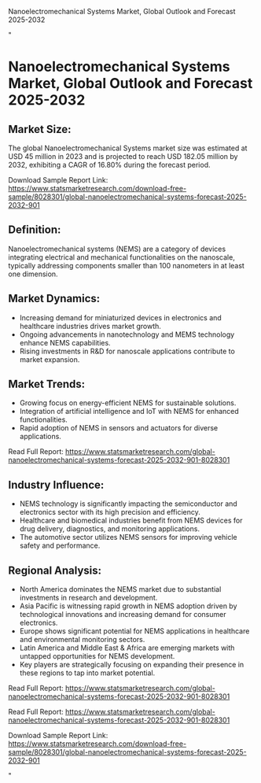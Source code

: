 Nanoelectromechanical Systems Market, Global Outlook and Forecast 2025-2032 

"<!DOCTYPE html>
<html>
<head>
  <title>Nanoelectromechanical Systems Market, Global Outlook and Forecast 2025-2032</title>
</head>
<body>

<h1>Nanoelectromechanical Systems Market, Global Outlook and Forecast 2025-2032</h1>

<h2>Market Size:</h2>
<p>The global Nanoelectromechanical Systems market size was estimated at USD 45 million in 2023 and is projected to reach USD 182.05 million by 2032, exhibiting a CAGR of 16.80% during the forecast period.</p>
<p>Download Sample Report Link: <a href='https://www.statsmarketresearch.com/download-free-sample/8028301/global-nanoelectromechanical-systems-forecast-2025-2032-901'>https://www.statsmarketresearch.com/download-free-sample/8028301/global-nanoelectromechanical-systems-forecast-2025-2032-901</a></p>

<h2>Definition:</h2>
<p>Nanoelectromechanical systems (NEMS) are a category of devices integrating electrical and mechanical functionalities on the nanoscale, typically addressing components smaller than 100 nanometers in at least one dimension.</p>

<h2>Market Dynamics:</h2>
<ul>
  <li>Increasing demand for miniaturized devices in electronics and healthcare industries drives market growth.</li>
  <li>Ongoing advancements in nanotechnology and MEMS technology enhance NEMS capabilities.</li>
  <li>Rising investments in R&D for nanoscale applications contribute to market expansion.</li>
</ul>

<h2>Market Trends:</h2>
<ul>
  <li>Growing focus on energy-efficient NEMS for sustainable solutions.</li>
  <li>Integration of artificial intelligence and IoT with NEMS for enhanced functionalities.</li>
  <li>Rapid adoption of NEMS in sensors and actuators for diverse applications.</li>
</ul>
<p>Read Full Report: <a href='https://www.statsmarketresearch.com/global-nanoelectromechanical-systems-forecast-2025-2032-901-8028301'>https://www.statsmarketresearch.com/global-nanoelectromechanical-systems-forecast-2025-2032-901-8028301</a></p>

<h2>Industry Influence:</h2>
<ul>
  <li>NEMS technology is significantly impacting the semiconductor and electronics sector with its high precision and efficiency.</li>
  <li>Healthcare and biomedical industries benefit from NEMS devices for drug delivery, diagnostics, and monitoring applications.</li>
  <li>The automotive sector utilizes NEMS sensors for improving vehicle safety and performance.</li>
</ul>

<h2>Regional Analysis:</h2>
<ul>
  <li>North America dominates the NEMS market due to substantial investments in research and development.</li>
  <li>Asia Pacific is witnessing rapid growth in NEMS adoption driven by technological innovations and increasing demand for consumer electronics.</li>
  <li>Europe shows significant potential for NEMS applications in healthcare and environmental monitoring sectors.</li>
  <li>Latin America and Middle East & Africa are emerging markets with untapped opportunities for NEMS development.</li>
  <li>Key players are strategically focusing on expanding their presence in these regions to tap into market potential.</li>
</ul>
<p>Read Full Report: <a href='https://www.statsmarketresearch.com/global-nanoelectromechanical-systems-forecast-2025-2032-901-8028301'>https://www.statsmarketresearch.com/global-nanoelectromechanical-systems-forecast-2025-2032-901-8028301</a></p>
</body>
</html>

<p>Read Full Report: <a href='https://www.statsmarketresearch.com/global-nanoelectromechanical-systems-forecast-2025-2032-901-8028301'>https://www.statsmarketresearch.com/global-nanoelectromechanical-systems-forecast-2025-2032-901-8028301</a></p>
<p>Download Sample Report Link: <a href='https://www.statsmarketresearch.com/download-free-sample/8028301/global-nanoelectromechanical-systems-forecast-2025-2032-901'>https://www.statsmarketresearch.com/download-free-sample/8028301/global-nanoelectromechanical-systems-forecast-2025-2032-901</a></p>"
